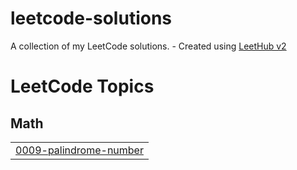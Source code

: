 # leetcode-solutions
A collection of my LeetCode solutions. - Created using [LeetHub v2](https://github.com/arunbhardwaj/LeetHub-2.0)

<!---LeetCode Topics Start-->
# LeetCode Topics
## Math
|  |
| ------- |
| [0009-palindrome-number](https://github.com/emmanuelotoo/leetcode-solutions/tree/master/0009-palindrome-number) |
<!---LeetCode Topics End-->